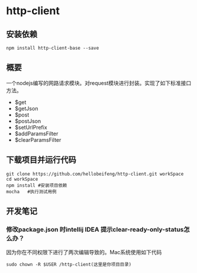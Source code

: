 # http-client

## 安装依赖

    npm install http-client-base --save

## 概要

一个nodejs编写的网路请求模块。对request模块进行封装。实现了如下标准接口方法。

- $get
- $getJson
- $post
- $postJson
- $setUrlPrefix
- $addParamsFilter
- $clearParamsFilter


## 下载项目并运行代码

    
    git clone https://github.com/hellobeifeng/http-client.git workSpace
    cd workSpace
    npm install #安装项目依赖
    mocha   #执行测试用例


## 开发笔记

### 修改package.json 时intellij IDEA 提示clear-ready-only-status怎么办？

因为你在不同权限下进行了两次编辑导致的。Mac系统使用如下代码

    sudo chown -R $USER /http-client(这里是你项目目录)